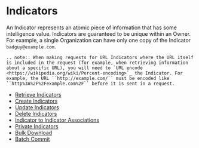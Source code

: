 # Indicators

An Indicator represents an atomic piece of information that has some intelligence value. Indicators are guaranteed to be unique within an Owner. For example, a single Organization can have only one copy of the Indicator `badguy@example.com`.

```eval_rst
.. note:: When making requests for URL Indicators where the URL itself is included in the request (for example, when retrieving information about a specific URL), you will need to `URL encode <https://wikipedia.org/wiki/Percent-encoding>`_ the Indicator. For example, the URL ``http://example.com/`` must be encoded like ``http%3A%2F%2Fexample.com%2F`` before it is sent in a request.
```

- [Retrieve Indicators](retrieve.md)
- [Create Indicators](create.md)
- [Update Indicators](update.md)
- [Delete Indicators](delete.md)
- [Indicator to Indicator Associations](indicator_to_indicator_assoc.md)
- [Private Indicators](private_indicators.md)
- [Bulk Download](bulk_download.md)
- [Batch Commit](batch_commit.md)
